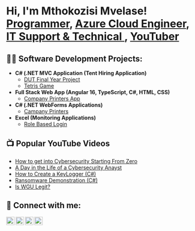 <h1>Hi, I'm Mthokozisi Mvelase! <br/><a href="https://github.com/joshmadakor1">Programmer</a>, <a href="https://www.linkedin.com/in/joshmadakor/">Azure Cloud Engineer</a>, <a href="https://www.linkedin.com/in/joshmadakor/">IT Support & Technical </a>, <a href="https://www.youtube.com/c/joshmadakor">YouTuber</a></h1>

<h2>👨‍💻 Software Development Projects:</h2>

- <b>C# (.NET MVC Application (Tent Hiring Application)</b>
  - [DUT Final Year Project](DUT-FINAL-YEAR-PROJECTS/FINALBRIGHTPROJECT)
  - [Tetris Game](https://github.com/joshmadakor1/4chan-Image-Analysis-Middleware-C964) 
- <b>Full Stack Web App (Angular 16, TypeScript, C#, HTML, CSS)</b>
  - [Company Printers App](https://github.com/joshmadakor1/4chan-Image-Analysis-Middleware-C964) 
- <b>C# (.NET WebForms Applications)</b>
  - [Campany Printers](https://github.com/joshmadakor1/Sentinel-Lab) 
- <b>Excel (Monitoring Applications)</b>
  - [Role Based Login](https://github.com/joshmadakor1/EncrypterPOC)
<h2>📺 Popular YouTube Videos</h2>

- [How to get into Cybersecurity Starting From Zero](https://www.youtube.com/watch?v=a83ASGn_V_s)
- [A Day in the Life of a Cybersecurity Anayst](https://www.youtube.com/watch?v=uHy3oM7NnoU)
- [How to Create a KeyLogger (C#)](https://www.youtube.com/watch?v=N-L9hklSlNk)
- [Ransomware Demonstration (C#)](https://www.youtube.com/watch?v=OfvdQeh79s0)
- [Is WGU Legit?](https://www.youtube.com/watch?v=E2MwRWxDBkA)

<h2> 🤳 Connect with me:</h2>

[<img align="left" alt="JoshMadakor | YouTube" width="22px" src="https://cdn.jsdelivr.net/npm/simple-icons@v3/icons/youtube.svg" />][youtube]
[<img align="left" alt="JoshMadakor | Twitter" width="22px" src="https://cdn.jsdelivr.net/npm/simple-icons@v3/icons/twitter.svg" />][twitter]
[<img align="left" alt="JoshMadakor | LinkedIn" width="22px" src="https://cdn.jsdelivr.net/npm/simple-icons@v3/icons/linkedin.svg" />][linkedin]
[<img align="left" alt="JoshMadakor | Instagram" width="22px" src="https://cdn.jsdelivr.net/npm/simple-icons@v3/icons/instagram.svg" />][instagram]

[twitter]: https://twitter.com/joshmadakor
[youtube]: https://www.youtube.com/c/joshmadakor
[instagram]: https://www.instagram.com/joshmadakor/
[linkedin]: https://linkedin.com/in/joshmadakor

<!--
**joshmadakor1/joshmadakor1** is a ✨ _special_ ✨ repository because its `README.md` (this file) appears on your GitHub profile.

Here are some ideas to get you started:

- 🔭 I’m currently working on ...
- 🌱 I’m currently learning ...
- 👯 I’m looking to collaborate on ...
- 🤔 I’m looking for help with ...
- 💬 Ask me about ...
- 📫 How to reach me: ...
- 😄 Pronouns: ...
- ⚡ Fun fact: ...
-->
